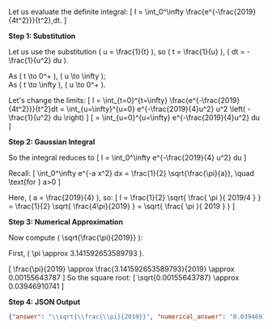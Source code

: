 Let us evaluate the definite integral:
\[
I = \int_0^\infty \frac{e^{-\frac{2019}{4t^2}}}{t^2}\,dt.
\]

**Step 1: Substitution**

Let us use the substitution \( u = \frac{1}{t} \), so \( t = \frac{1}{u} \), \( dt = -\frac{1}{u^2} du \).

As \( t \to 0^+ \), \( u \to \infty \);\
As \( t \to \infty \), \( u \to 0^+ \).

Let's change the limits:
\[
I = \int_{t=0}^{t=\infty} \frac{e^{-\frac{2019}{4t^2}}}{t^2}dt = \int_{u=\infty}^{u=0} e^{-\frac{2019}{4}u^2} u^2 \left( -\frac{1}{u^2} du \right)
\]
\[
= \int_{u=0}^{u=\infty} e^{-\frac{2019}{4}u^2} du
\]

**Step 2: Gaussian Integral**

So the integral reduces to
\[
I = \int_0^\infty e^{-\frac{2019}{4} u^2} du
\]

Recall:
\[
\int_0^\infty e^{-a x^2} dx = \frac{1}{2} \sqrt{\frac{\pi}{a}}, \quad \text{for } a>0
\]

Here, \( a = \frac{2019}{4} \), so:
\[
I = \frac{1}{2} \sqrt{ \frac{ \pi }{ 2019/4 } }
= \frac{1}{2} \sqrt{ \frac{4\pi}{2019} }
= \sqrt{ \frac{ \pi }{ 2019 } }
\]

**Step 3: Numerical Approximation**

Now compute \( \sqrt{\frac{\pi}{2019}} \):

First, \( \pi \approx 3.141592653589793 \).

\[
\frac{\pi}{2019} \approx \frac{3.141592653589793}{2019} \approx 0.00155643787
\]
So the square root:
\[
\sqrt{0.00155643787} \approx 0.03946910741
\]

**Step 4: JSON Output**

```json
{"answer": "\\sqrt{\\frac{\\pi}{2019}}", "numerical_answer": "0.0394691074"}
```